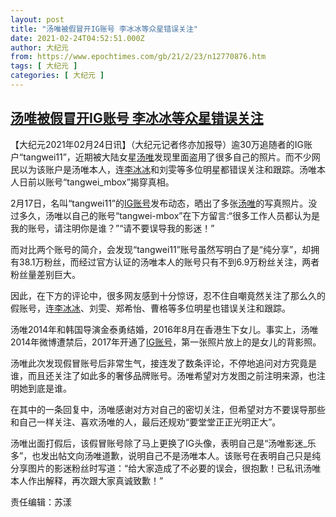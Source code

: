 ```yaml
---
layout: post
title: "汤唯被假冒开IG账号 李冰冰等众星错误关注"
date: 2021-02-24T04:52:51.000Z
author: 大纪元
from: https://www.epochtimes.com/gb/21/2/23/n12770876.htm
tags: [ 大纪元 ]
categories: [ 大纪元 ]
---
```

<!--1614142371000-->
[汤唯被假冒开IG账号 李冰冰等众星错误关注](https://www.epochtimes.com/gb/21/2/23/n12770876.htm)
------

<div>
<p>【大纪元2021年02月24日讯】（大纪元记者佟亦加报导）逾30万追随者的IG账户“tangwei11”，近期被大陆女星<a href="https://www.epochtimes.com/gb/tag/%E6%B1%A4%E5%94%AF.html">汤唯</a>发现里面盗用了很多自己的照片。而不少网民以为该账户是汤唯本人，连<a href="https://www.epochtimes.com/gb/tag/%E6%9D%8E%E5%86%B0%E5%86%B0.html">李冰冰</a>和刘雯等多位明星都错误关注和跟踪。汤唯本人日前以账号“tangwei_mbox”揭穿真相。</p><p>2月17日，名叫“tangwei11”的<a href="https://www.epochtimes.com/gb/tag/ig%E8%B4%A6%E5%8F%B7.html">IG账号</a>发布动态，晒出了多张<a href="https://www.epochtimes.com/gb/tag/%E6%B1%A4%E5%94%AF.html">汤唯</a>的写真照片。没过多久，汤唯以自己的账号“tangwei-mbox”在下方留言:“很多工作人员都认为是我的账号，请注明你是谁？”“请不要误导我的影迷！”</p><p>而对比两个账号的简介，会发现“tangwei11”账号虽然写明白了是“纯分享”，却拥有38.1万粉丝，而经过官方认证的汤唯本人的账号只有不到6.9万粉丝关注，两者粉丝量差别巨大。</p><p>因此，在下方的评论中，很多网友感到十分惊讶，忍不住自嘲竟然关注了那么久的假账号，连<a href="https://www.epochtimes.com/gb/tag/%E6%9D%8E%E5%86%B0%E5%86%B0.html">李冰冰</a>、刘雯、郑希怡、曹格等多位明星也错误关注和跟踪。</p><p>汤唯2014年和韩国导演金泰勇结婚，2016年8月在香港生下女儿。事实上，汤唯2014年微博遭禁后，2017年开通了<a href="https://www.epochtimes.com/gb/tag/ig%E8%B4%A6%E5%8F%B7.html">IG账号</a>，第一张照片放上的是女儿的背影照。</p><p>汤唯此次发现假冒账号后非常生气，接连发了数条评论，不停地追问对方究竟是谁，而且还关注了如此多的奢侈品牌账号。汤唯希望对方发图之前注明来源，也注明她到底是谁。</p><p>在其中的一条回复中，汤唯感谢对方对自己的密切关注，但希望对方不要误导那些和自己一样关注、喜欢汤唯的人，最后还规劝“要堂堂正正光明正大”。</p><p>汤唯出面打假后，该假冒账号除了马上更换了IG头像，表明自己是“汤唯影迷_乐多”，也发出帖文向汤唯道歉，说明自己不是汤唯本人。该账号在表明自己只是纯分享图片的影迷粉丝时写道：“给大家造成了不必要的误会，很抱歉！已私讯汤唯本人作出解释，再次跟大家真诚致歉！”</p><p>责任编辑：苏漾</p>
</div>
